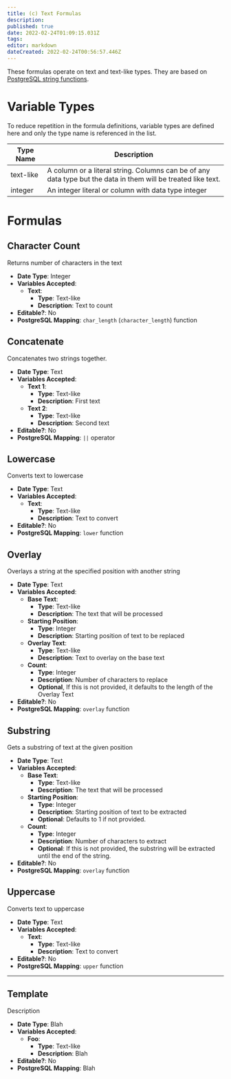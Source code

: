 ```yaml
---
title: (c) Text Formulas
description: 
published: true
date: 2022-02-24T01:09:15.031Z
tags: 
editor: markdown
dateCreated: 2022-02-24T00:56:57.446Z
---
```


These formulas operate on text and text-like types. They are based on [PostgreSQL string functions](https://www.postgresql.org/docs/current/functions-string.html).

# Variable Types
To reduce repetition in the formula definitions, variable types are defined here and only the type name is referenced in the list.

| Type Name | Description |
|-|-|
| text-like | A column or a literal string. Columns can be of any data type but the data in them will be treated like text. |
| integer | An integer literal or column with data type integer |

# Formulas

## Character Count
Returns number of characters in the text

- **Date Type**: Integer
- **Variables Accepted**:
    - **Text**:
        - **Type**: Text-like
        - **Description**: Text to count
- **Editable?**: No
- **PostgreSQL Mapping**: `char_length` (`character_length`) function


## Concatenate
Concatenates two strings together.

- **Date Type**: Text
- **Variables Accepted**:
    - **Text 1**:
        - **Type**: Text-like
        - **Description**: First text
    - **Text 2**:
        - **Type**: Text-like
        - **Description**: Second text
- **Editable?**: No
- **PostgreSQL Mapping**: `||` operator 


## Lowercase
Converts text to lowercase

- **Date Type**: Text
- **Variables Accepted**:
    - **Text**:
        - **Type**: Text-like
        - **Description**: Text to convert
- **Editable?**: No
- **PostgreSQL Mapping**: `lower` function

## Overlay
Overlays a string at the specified position with another string

- **Date Type**: Text
- **Variables Accepted**:
    - **Base Text**:
        - **Type**: Text-like
        - **Description**: The text that will be processed
    - **Starting Position**:
        - **Type**: Integer
        - **Description**: Starting position of text to be replaced
    - **Overlay Text**:
        - **Type**: Text-like
        - **Description**: Text to overlay on the base text 
    - **Count**:
        - **Type**: Integer
        - **Description**: Number of characters to replace
        - **Optional**, If this is not provided, it defaults to the length of the Overlay Text
- **Editable?**: No
- **PostgreSQL Mapping**: `overlay` function

## Substring
Gets a substring of text at the given position

- **Date Type**: Text
- **Variables Accepted**:
    - **Base Text**:
        - **Type**: Text-like
        - **Description**: The text that will be processed
    - **Starting Position**:
        - **Type**: Integer
        - **Description**: Starting position of text to be extracted
        - **Optional**: Defaults to 1 if not provided.
    - **Count**:
        - **Type**: Integer
        - **Description**: Number of characters to extract
        - **Optional**: If this is not provided, the substring will be extracted until the end of the string.
- **Editable?**: No
- **PostgreSQL Mapping**: `overlay` function

## Uppercase
Converts text to uppercase

- **Date Type**: Text
- **Variables Accepted**:
    - **Text**:
        - **Type**: Text-like
        - **Description**: Text to convert
- **Editable?**: No
- **PostgreSQL Mapping**: `upper` function

---

## Template
Description

- **Date Type**: Blah
- **Variables Accepted**:
    - **Foo**:
        - **Type**: Text-like
        - **Description**: Blah
- **Editable?**: No
- **PostgreSQL Mapping**: Blah
